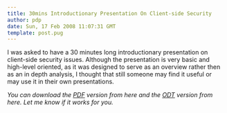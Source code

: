 ```yaml
---
title: 30mins Introductionary Presentation On Client-side Security
author: pdp
date: Sun, 17 Feb 2008 11:07:31 GMT
template: post.pug
---
```


I was asked to have a 30 minutes long introductionary presentation on client-side security issues. Although the presentation is very basic and high-level oriented, as it was designed to serve as an overview rather then as an in depth analysis, I thought that still someone may find it useful or may use it in their own presentations.

_You can download the [PDF](/files/2008/02/pdp-css.pdf) version from here and the [ODT](/files/2008/02/pdp-css.odp) version from here. Let me know if it works for you._

